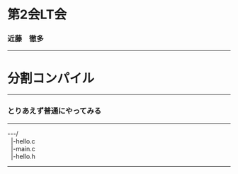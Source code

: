 # 第2会LT会
### 近藤　徹多

---

# 分割コンパイル

---

### とりあえず普通にやってみる

---
 
---/
<br>
&nbsp; |-hello.c
<br>
&nbsp; |-main.c
<br>
&nbsp; |-hello.h

---

